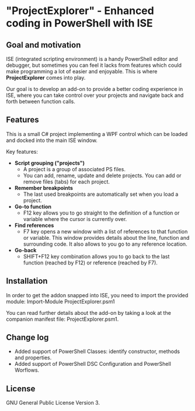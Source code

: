 # "ProjectExplorer" - Enhanced coding in PowerShell with ISE

## Goal and motivation

ISE (integrated scripting environment) is a handy PowerShell editor and debugger, but sometimes you can feel it lacks from features which could make programming a lot of easier and enjoyable. This is where **ProjectExplorer** comes into play.

Our goal is to develop an add-on to provide a better coding experience in ISE, where you can take control over your projects and navigate back and forth between function calls.

## Features

This is a small C# project implementing a WPF control which can be loaded and docked into the main ISE window.

Key features:
- **Script grouping ("projects")**
  * A project is a group of associated PS files.
  * You can add, rename, update and delete projects. You can add or remove files (tabs) for each project.
- **Remember breakpoints**
  * The last used breakpoints are automatically set when you load a project.
- **Go-to function**
  * F12 key allows you to go straight to the definition of a function or variable where the cursor is currently over.
- **Find references**
  * F7 key opens a new window with a list of references to that function or variable. This window provides details about the line, function and surrounding code. It also allows to you go to any reference location.
- **Go-back**
  * SHIFT+F12 key combination allows you to go back to the last function (reached by F12) or reference (reached by F7).

## Installation

In order to get the addon snapped into ISE, you need to import the provided module:
Import-Module ProjectExplorer.psm1

You can read further details about the add-on by taking a look at the companion manifest file: ProjectExplorer.psm1.

## Change log

- Added support of PowerShell Classes: identify constructor, methods and properties.
- Added support of PowerShell DSC Configuration and PowerShell Worflows.

## License

GNU General Public License Version 3.
